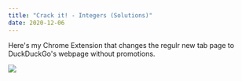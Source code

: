```yaml
---
title: "Crack it! - Integers (Solutions)"
date: 2020-12-06
---
```

Here's my Chrome Extension that changes the regulr new tab page to DuckDuckGo's webpage without promotions. 

<a href="https://theawesomecoder05.github.io/archives/DuckDuckGo-New-Tab/DuckDuckGo-New-Tab.zip">
  <img src="https://theawesomecoder05.github.io/archives/assetsAdd%20To%20Chrome.jpg">
